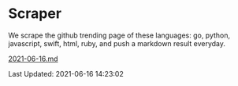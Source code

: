 # Scraper

We scrape the github trending page of these languages: go, python, javascript, swift, html, ruby, and push a markdown result everyday.

[2021-06-16.md](https://github.com/henson/Scraper/blob/master/2021-06-16.md)

Last Updated: 2021-06-16 14:23:02